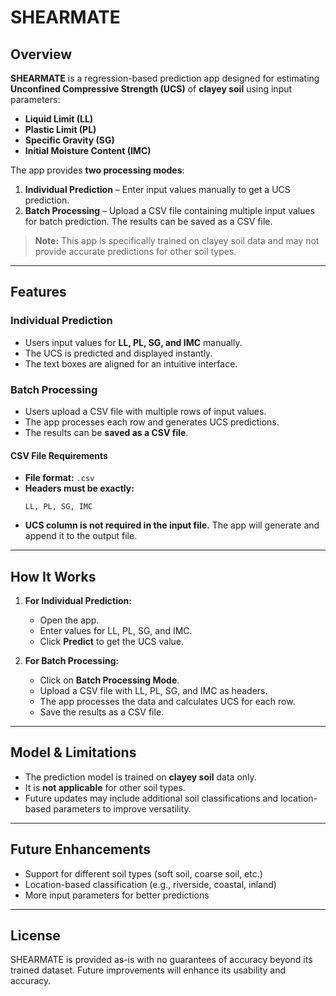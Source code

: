# SHEARMATE

## Overview
**SHEARMATE** is a regression-based prediction app designed for estimating **Unconfined Compressive Strength (UCS)** of **clayey soil** using input parameters:

- **Liquid Limit (LL)**
- **Plastic Limit (PL)**
- **Specific Gravity (SG)**
- **Initial Moisture Content (IMC)**

The app provides **two processing modes**:
1. **Individual Prediction** – Enter input values manually to get a UCS prediction.
2. **Batch Processing** – Upload a CSV file containing multiple input values for batch prediction. The results can be saved as a CSV file.

> **Note:** This app is specifically trained on clayey soil data and may not provide accurate predictions for other soil types.

---

## Features
### Individual Prediction
- Users input values for **LL, PL, SG, and IMC** manually.
- The UCS is predicted and displayed instantly.
- The text boxes are aligned for an intuitive interface.

### Batch Processing
- Users upload a CSV file with multiple rows of input values.
- The app processes each row and generates UCS predictions.
- The results can be **saved as a CSV file**.

#### CSV File Requirements
- **File format:** `.csv`
- **Headers must be exactly:**  
  ```
  LL, PL, SG, IMC
  ```  
- **UCS column is not required in the input file.** The app will generate and append it to the output file.

---

## How It Works
1. **For Individual Prediction:**
   - Open the app.
   - Enter values for LL, PL, SG, and IMC.
   - Click **Predict** to get the UCS value.

2. **For Batch Processing:**
   - Click on **Batch Processing Mode**.
   - Upload a CSV file with LL, PL, SG, and IMC as headers.
   - The app processes the data and calculates UCS for each row.
   - Save the results as a CSV file.

---

## Model & Limitations
- The prediction model is trained on **clayey soil** data only.
- It is **not applicable** for other soil types.
- Future updates may include additional soil classifications and location-based parameters to improve versatility.

---

## Future Enhancements
* Support for different soil types (soft soil, coarse soil, etc.)  
* Location-based classification (e.g., riverside, coastal, inland)  
* More input parameters for better predictions  

---

## License
SHEARMATE is provided as-is with no guarantees of accuracy beyond its trained dataset. Future improvements will enhance its usability and accuracy.
